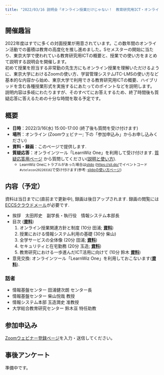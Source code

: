```yaml
---
title: "2022/03/16 説明会「オンライン授業だけじゃない！　教育研究用ICT・オンライン会議ツールの説明会」"
---
```


## 開催趣旨

2022年度はすでに多くの対面授業が用意されています。この数年間のオンライン活動での蓄積は教育の高度化を推し進めました。Sセメスターの開始に当たり、東京大学で使われている教育研究用ICTの概要と、授業での使い方をまとめて説明する説明会を開催します。<br>
初めて授業を担当する非常勤の先生方にもオンライン授業を理解いただけるように、東京大学におけるZoomの使い方、学習管理システムITC-LMSの使い方など基本的な内容から始め、東京大学で利用できる教育研究用ICTの概要、ハイブリッドを含む各種授業形式を実施するにあたってのポイントなどを説明します。<br>
説明内容は多岐にわたりますが、そのすべてにお答えするため、終了時間後も質疑応答に答えるための十分な時間を取る予定です。

## 概要

- **日時**：2022/3/16(水) 15:00-17:00 (終了後も質問を受け付けます)
- **場所**：オンライン (Zoomウェビナー; 下の「参加申込み」からお申し込みください)
- **資料・録画**：このページで提供します.
- **質疑応答**：オンラインツール「LearnWiz One」を利用して受け付けます. <a href="https://app.one.learnwiz.jp/ja/topic/utelecon20220316" style="word-break: break-all;">質疑応答用ページ</a> から質問してください([説明と使い方](slides/qa.pdf)).
    - <small>LearnWiz Oneにトラブルがあった場合は<a href="https://app.sli.do/event/tgEEMDQot8CP3hGxsCjhip" style="word-break: break-all;">slido</a> (<a href="https://sli.do/">https://sli.do/</a>でイベントコード `#utelecon20220316`)で受け付けます(参考: [slidoの使い方ページ](/slido/))</small>

## 内容（予定）

資料は当日までに(直前まで更新中), 録画は後日アップされます. 録画の閲覧には[ECCSクラウドメール](/eccs_cloud_email)が必要です.

- 挨拶　太田邦史　副学長・執行役　情報システム本部長
- 目次 (**[資料](slides/00-index.pdf)**)
    1. オンライン授業関連方針と制度 (10分 田浦; **[資料](slides/01-rules.pdf)**<!-- ・**[動画](https://youtu.be/...)**-->)
    1. 授業における情報システム利用の基礎 (30分 柴山<!--; **[資料](slides/02-ICT-systems.pdf)**・**[動画](https://youtu.be/...)**-->)
    1. 全学サービスの全体像 (20分 田浦; **[資料](slides/03-overview.pdf)**<!--・**[動画](https://youtu.be/...)**-->)
    1. セキュリティと在宅勤務 (20分 玉造; **[資料](slides/04-security.pdf)**<!--・**[動画](https://youtu.be/...)**-->)
    1. 教育研究における一歩進んだICT活用に向けて (10分 鈴木 **[資料](slides/05-utelecon_and_supporters.pdf)**<!--; ・**[動画](https://youtu.be/...)**-->)
- 意見交換: オンラインツール「LearnWiz One」を利用しておこないます(**[資料](slides/discussion.pdf)**).

### 話者

- 情報基盤センター 田浦健次朗 センター長
- 情報基盤センター 柴山悦哉 教授
- 情報システム本部 玉造潤史 准教授
- 大学総合教育研究センター 鈴木亘 特任助教

## 参加申込み

[Zoomウェビナー登録ページ](https://u-tokyo-ac-jp.zoom.us/webinar/register/WN_SqIEjYx4S6uV9YaVef5ryg)を入力・送信してください。

## 事後アンケート

準備中です。
